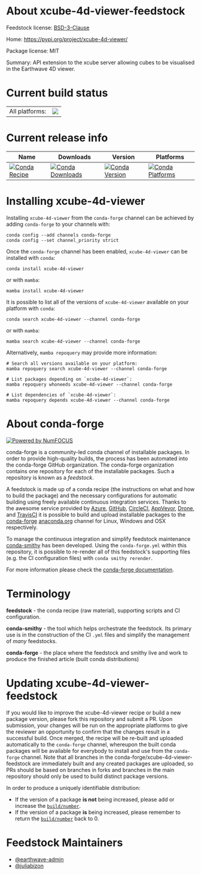 About xcube-4d-viewer-feedstock
===============================

Feedstock license: [BSD-3-Clause](https://github.com/conda-forge/xcube-4d-viewer-feedstock/blob/main/LICENSE.txt)

Home: https://pypi.org/project/xcube-4d-viewer/

Package license: MIT

Summary: API extension to the xcube server allowing cubes to be visualised in the Earthwave 4D viewer.

Current build status
====================


<table><tr><td>All platforms:</td>
    <td>
      <a href="https://dev.azure.com/conda-forge/feedstock-builds/_build/latest?definitionId=20057&branchName=main">
        <img src="https://dev.azure.com/conda-forge/feedstock-builds/_apis/build/status/xcube-4d-viewer-feedstock?branchName=main">
      </a>
    </td>
  </tr>
</table>

Current release info
====================

| Name | Downloads | Version | Platforms |
| --- | --- | --- | --- |
| [![Conda Recipe](https://img.shields.io/badge/recipe-xcube--4d--viewer-green.svg)](https://anaconda.org/conda-forge/xcube-4d-viewer) | [![Conda Downloads](https://img.shields.io/conda/dn/conda-forge/xcube-4d-viewer.svg)](https://anaconda.org/conda-forge/xcube-4d-viewer) | [![Conda Version](https://img.shields.io/conda/vn/conda-forge/xcube-4d-viewer.svg)](https://anaconda.org/conda-forge/xcube-4d-viewer) | [![Conda Platforms](https://img.shields.io/conda/pn/conda-forge/xcube-4d-viewer.svg)](https://anaconda.org/conda-forge/xcube-4d-viewer) |

Installing xcube-4d-viewer
==========================

Installing `xcube-4d-viewer` from the `conda-forge` channel can be achieved by adding `conda-forge` to your channels with:

```
conda config --add channels conda-forge
conda config --set channel_priority strict
```

Once the `conda-forge` channel has been enabled, `xcube-4d-viewer` can be installed with `conda`:

```
conda install xcube-4d-viewer
```

or with `mamba`:

```
mamba install xcube-4d-viewer
```

It is possible to list all of the versions of `xcube-4d-viewer` available on your platform with `conda`:

```
conda search xcube-4d-viewer --channel conda-forge
```

or with `mamba`:

```
mamba search xcube-4d-viewer --channel conda-forge
```

Alternatively, `mamba repoquery` may provide more information:

```
# Search all versions available on your platform:
mamba repoquery search xcube-4d-viewer --channel conda-forge

# List packages depending on `xcube-4d-viewer`:
mamba repoquery whoneeds xcube-4d-viewer --channel conda-forge

# List dependencies of `xcube-4d-viewer`:
mamba repoquery depends xcube-4d-viewer --channel conda-forge
```


About conda-forge
=================

[![Powered by
NumFOCUS](https://img.shields.io/badge/powered%20by-NumFOCUS-orange.svg?style=flat&colorA=E1523D&colorB=007D8A)](https://numfocus.org)

conda-forge is a community-led conda channel of installable packages.
In order to provide high-quality builds, the process has been automated into the
conda-forge GitHub organization. The conda-forge organization contains one repository
for each of the installable packages. Such a repository is known as a *feedstock*.

A feedstock is made up of a conda recipe (the instructions on what and how to build
the package) and the necessary configurations for automatic building using freely
available continuous integration services. Thanks to the awesome service provided by
[Azure](https://azure.microsoft.com/en-us/services/devops/), [GitHub](https://github.com/),
[CircleCI](https://circleci.com/), [AppVeyor](https://www.appveyor.com/),
[Drone](https://cloud.drone.io/welcome), and [TravisCI](https://travis-ci.com/)
it is possible to build and upload installable packages to the
[conda-forge](https://anaconda.org/conda-forge) [anaconda.org](https://anaconda.org/)
channel for Linux, Windows and OSX respectively.

To manage the continuous integration and simplify feedstock maintenance
[conda-smithy](https://github.com/conda-forge/conda-smithy) has been developed.
Using the ``conda-forge.yml`` within this repository, it is possible to re-render all of
this feedstock's supporting files (e.g. the CI configuration files) with ``conda smithy rerender``.

For more information please check the [conda-forge documentation](https://conda-forge.org/docs/).

Terminology
===========

**feedstock** - the conda recipe (raw material), supporting scripts and CI configuration.

**conda-smithy** - the tool which helps orchestrate the feedstock.
                   Its primary use is in the construction of the CI ``.yml`` files
                   and simplify the management of *many* feedstocks.

**conda-forge** - the place where the feedstock and smithy live and work to
                  produce the finished article (built conda distributions)


Updating xcube-4d-viewer-feedstock
==================================

If you would like to improve the xcube-4d-viewer recipe or build a new
package version, please fork this repository and submit a PR. Upon submission,
your changes will be run on the appropriate platforms to give the reviewer an
opportunity to confirm that the changes result in a successful build. Once
merged, the recipe will be re-built and uploaded automatically to the
`conda-forge` channel, whereupon the built conda packages will be available for
everybody to install and use from the `conda-forge` channel.
Note that all branches in the conda-forge/xcube-4d-viewer-feedstock are
immediately built and any created packages are uploaded, so PRs should be based
on branches in forks and branches in the main repository should only be used to
build distinct package versions.

In order to produce a uniquely identifiable distribution:
 * If the version of a package **is not** being increased, please add or increase
   the [``build/number``](https://docs.conda.io/projects/conda-build/en/latest/resources/define-metadata.html#build-number-and-string).
 * If the version of a package **is** being increased, please remember to return
   the [``build/number``](https://docs.conda.io/projects/conda-build/en/latest/resources/define-metadata.html#build-number-and-string)
   back to 0.

Feedstock Maintainers
=====================

* [@earthwave-admin](https://github.com/earthwave-admin/)
* [@juliabizon](https://github.com/juliabizon/)


<!-- dummy commit to enable rerendering -->

